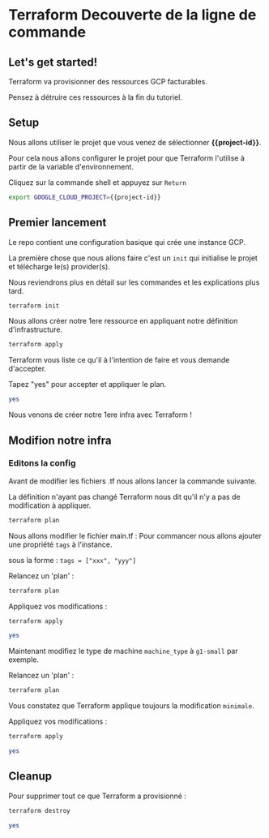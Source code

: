 # Terraform Decouverte de la ligne de commande


## Let's get started!

<walkthrough-project-billing-setup></walkthrough-project-billing-setup>

Terraform va provisionner des ressources GCP facturables.

Pensez à détruire ces ressources à la fin du tutoriel.

## Setup

Nous allons utiliser le projet que vous venez de sélectionner **{{project-id}}**. 

Pour cela nous allons configurer le projet pour que Terraform l'utilise à partir de la variable d'environnement.

Cliquez sur la commande shell et appuyez sur `Return`


```bash
export GOOGLE_CLOUD_PROJECT={{project-id}}
```

## Premier lancement

Le repo contient une configuration basique qui crée une instance GCP.

La première chose que nous allons faire c'est un `init` qui initialise le projet et télécharge le(s) provider(s).

Nous reviendrons plus en détail sur les commandes et les explications plus tard.

```bash
terraform init
```

Nous allons créer notre 1ere ressource en appliquant notre définition d'infrastructure.

```bash
terraform apply
```

Terraform vous liste ce qu'il à l'intention de faire et vous demande d'accepter.

Tapez "yes" pour accepter et appliquer le plan.

```bash
yes
```

Nous venons de créer notre 1ere infra avec Terraform !

## Modifion notre infra

### Editons la config

Avant de modifier les fichiers .tf nous allons lancer la commande suivante.

La définition n'ayant pas changé Terraform nous dit qu'il n'y a pas de modification à appliquer.

```bash
terraform plan
```

Nous allons modifier le fichier main.tf : Pour commancer nous allons ajouter une propriété `tags` à l'instance. 

sous la forme : `tags = ["xxx", "yyy"]`
 
Relancez un 'plan' :

```bash
terraform plan
```

Appliquez vos modifications :

```bash
terraform apply
```

```bash
yes
```

Maintenant modifiez le type de machine `machine_type` à `g1-small` par exemple.

 
Relancez un 'plan' :

```bash
terraform plan
```

Vous constatez que Terraform applique toujours la modification `minimale`.


Appliquez vos modifications :

```bash
terraform apply
```

```bash
yes
```

## Cleanup

Pour supprimer tout ce que Terraform a provisionné :

```bash
terraform destroy
```
```bash
yes
```

